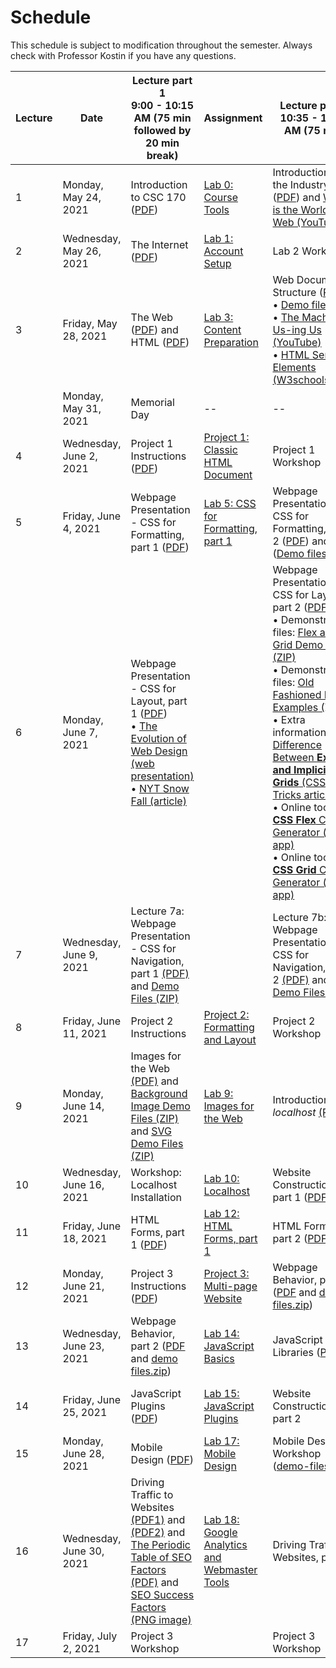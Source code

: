 # Schedule
This schedule is subject to modification throughout the semester. Always check with Professor Kostin if you have any questions.


| Lecture | Date | Lecture part 1<br>9:00 - 10:15 AM (75 min followed by 20 min break) | Assignment | Lecture part 2<br>10:35 - 11:50 AM (75 min) | Assignment |
| ------- | ---- | -------------- | ---------- | -------------- | ---------- |
| 1 | Monday, May 24, 2021 | Introduction to CSC 170 ([PDF](01a-intro-to-csc170/intro-csc170.pdf)) | [Lab 0: Course Tools](lab00-course-tools/instructions.md) | Introduction to the Industry ([PDF](01b-intro-to-the-industry/intro-industry.pdf)) and [What is the World Wide Web (YouTube)](https://www.youtube.com/watch?v=J8hzJxb0rpc) |  |
| 2 | Wednesday, May 26, 2021 | The Internet  ([PDF](02a-the-internet/the-internet.pdf)) | [Lab 1: Account Setup](lab01-account-setup/instructions.md) | Lab 2 Workshop | [Lab 2: First HTML Webpage](lab02-first-html-webpage/instructions.md) |
| 3 | Friday, May 28, 2021 | The Web ([PDF](03a-the-web-and-html/the-web.pdf)) and HTML ([PDF](03a-the-web-and-html/html.pdf)) | [Lab 3: Content Preparation](lab03-content-prep/instructions.md) | Web Document Structure ([PDF](03b-web-document-structure/web-document-structure.pdf))<br>&bull; [Demo file (ZIP)](03b-web-document-structure/demo.zip)<br/>&bull; [The Machine is Us-ing Us (YouTube)](https://youtu.be/NLlGopyXT_g)<br/>&bull; [HTML Semantic Elements (W3schools.com)](https://www.w3schools.com/html/html5_semantic_elements.asp) | [Lab 4: Structured HTML Document](lab04-structured-html-document/instructions.md) |
| | Monday, May 31, 2021 | Memorial Day | -- | -- | -- |
| 4 | Wednesday, June 2, 2021 | Project 1 Instructions ([PDF](04a-project1-instructions/project1-review.pdf)) | [Project 1: Classic HTML Document](project01-classic-html-document/instructions.md) | Project 1 Workshop | No new lab assignment |
| 5 | Friday, June 4, 2021 | Webpage Presentation - CSS for Formatting, part 1 ([PDF](05a-css-for-formatting1/css-for-formatting.pdf)) | [Lab 5: CSS for Formatting, part 1](lab05-css-for-formatting1/instructions.md) | Webpage Presentation - CSS for Formatting, part 2 ([PDF](05b-css-for-formatting2/css-for-formatting2.pdf)) and ([Demo files, ZIP](05b-css-for-formatting2/demo.zip)) | [Lab 6: CSS for Formatting, part 2](lab06-css-for-formatting2/instructions.md) |
| 6 | Monday, June 7, 2021 | Webpage Presentation - CSS for Layout, part 1 ([PDF](06a-css-for-layout1/css-for-layout1.pdf))<br>&bull; [The Evolution of Web Design (web presentation)](https://fabianburghardt.de/webolution/) <br>&bull; [NYT Snow Fall (article)](http://www.nytimes.com/projects/2012/snow-fall/index.html) |  | Webpage Presentation - CSS for Layout, part 2 ([PDF](06b-css-for-layout2/css-for-layout2.pdf))<br>&bull; Demonstration files: [Flex and Grid Demo Files (ZIP)](10-web-presentation-css-for-layout2/flex-and-grid-demos.zip)<br/>&bull; Demonstration files: [Old Fashioned Layout Examples (ZIP)](10-web-presentation-css-for-layout2/old-fashioned-layout-examples.zip)<br/>&bull; Extra information: [The Difference Between **Explicit and Implicit Grids** (CSS Tricks article)](https://css-tricks.com/difference-explicit-implicit-grids/)<br/>&bull; Online tools: [**CSS Flex** Code Generator (online app)](https://the-echoplex.net/flexyboxes/)<br/>&bull; Online tools: [**CSS Grid** Code Generator (online app)](https://cssgr.id/) | [Lab 7: CSS For Layout](lab07-css-for-layout/instructions.md) |
| 7 | Wednesday, June 9, 2021 | Lecture 7a: Webpage Presentation - CSS for Navigation, part 1 [(PDF)](07a-css-for-navigation1/css-for-navigation.pdf) and [Demo Files (ZIP)](07a-css-for-navigation1/demo_basic-navigation.zip) |                                                              | Lecture 7b: Webpage Presentation - CSS for Navigation, part 2 [(PDF)](07b-css-for-navigation2/css-positioning.pdf) and [Demo Files (ZIP)](07b-css-for-navigation2/demo_advanced-navigation.zip) | [Lab 8: CSS for Navigation](lab08-css-for-navigation/instructions.md) |
| 8 | Friday, June 11, 2021 | Project 2 Instructions                                       | [Project 2: Formatting and Layout](project02-formatting-and-layout/instructions.md) | Project 2 Workshop                                           |                                         |
| 9 | Monday, June 14, 2021 | Images for the Web [(PDF)](09a-images-for-the-web/images-for-the-web.pdf) and [Background Image Demo Files (ZIP)](14-images-for-the-web/background-image_demo.zip) and [SVG Demo Files (ZIP)](14-images-for-the-web/svg_examples.zip) | [Lab 9: Images for the Web](lab09-images-for-the-web/instructions.md) | Introduction to *localhost* [(PDF)](15-localhost/localhost.pdf) |  |
| 10 | Wednesday, June 16, 2021 | Workshop: Localhost Installation | [Lab 10: Localhost](lab10-localhost/instructions.md) | Website Construction, part 1 ([PDF](10b-website-construction1/website-construction1.pdf)) | [Lab 11: PHP Includes](lab11-php-includes/instructions.md) |
| 11 | Friday, June 18, 2021 | HTML Forms, part 1 ([PDF](11a-html-forms1/html-forms1.pdf)) | [Lab 12: HTML Forms, part 1](lab12-html-forms1/instructions.md) | HTML Forms, part 2 ([PDF](11a-html-forms1/html-forms2.pdf)) | [Lab 13: HTML Forms, part 2](lab13-html-forms2/instructions.md) |
| 12 | Monday, June 21, 2021 | Project 3 Instructions ([PDF](12a-project3-instructions/project3-structure.pdf)) | [Project 3: Multi-page Website](project03-multipage-website/instructions.md) | Webpage Behavior, part 1 ([PDF](12b-webpage-behavior1/webpage-behavior1.pdf) and [demo files.zip](12b-webpage-behavior1/inclass-demos.html.zip)) |  |
| 13 | Wednesday, June 23, 2021 | Webpage Behavior, part 2 ([PDF](13a-webpage-behavior2/dom.pdf) and [demo files.zip](13a-webpage-behavior2/lecture-demos.zip)) | [Lab 14: JavaScript Basics](lab14-javascript-basics/instructions.md) | JavaScript Libraries ([PDF](13b-javascript-libraries/javascript-libraries.pdf)) |                                                              |
| 14 | Friday, June 25, 2021 | JavaScript Plugins ([PDF](14a-javascript-plugins/javascript-plugins.pdf)) | [Lab 15: JavaScript Plugins](lab15-javascript-plugins/instructions.md) | Website Construction, part 2 | [Lab 16: Menu Highlighter Plugin](lab16-menu-highlighter/instructions.md) |
| 15 | Monday, June 28, 2021 | Mobile Design ([PDF](15-mobile-design/mobile-design.pdf)) | [Lab 17: Mobile Design](lab17-mobile-design/instructions.md) | Mobile Design Workshop ([demo-files.zip](15-mobile-design/mobile-design_demos.zip)) |  |
| 16 | Wednesday, June 30, 2021 | Driving Traffic to Websites [(PDF1)](16-driving-traffic/driving-traffic1.pdf) and [(PDF2)](27-driving-traffic/seo.pdf) and [The Periodic Table of SEO Factors (PDF)](16-driving-traffic/SEL_2106_SEOPerTabl.pdf) and [SEO Success Factors (PNG image)](16-driving-traffic/seo-success-factors.png) | [Lab 18: Google Analytics and Webmaster Tools](lab18-google-analytics/instructions.md) | Driving Traffic to Websites, part 2 |  |
| 17 | Friday, July 2, 2021 | Project 3 Workshop |  | Project 3 Workshop |  |